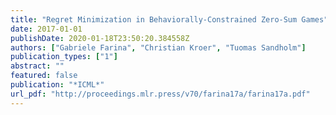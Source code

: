 ```yaml
---
title: "Regret Minimization in Behaviorally-Constrained Zero-Sum Games"
date: 2017-01-01
publishDate: 2020-01-18T23:50:20.384558Z
authors: ["Gabriele Farina", "Christian Kroer", "Tuomas Sandholm"]
publication_types: ["1"]
abstract: ""
featured: false
publication: "*ICML*"
url_pdf: "http://proceedings.mlr.press/v70/farina17a/farina17a.pdf"
---
```


